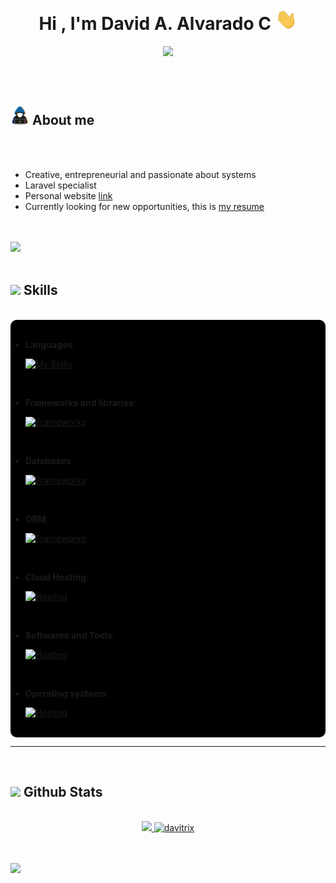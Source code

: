 <h1 align="center">
  <b>Hi , I'm David A. Alvarado C </b>
  <img src="./src/hvRJCLFzcasrR4ia7z.webp" width="35">
</h1>

<p align="center">
  <a href="https://github.com/DenverCoder1/readme-typing-svg">
    <img src="https://readme-typing-svg.herokuapp.com?font=Time+New+Roman&color=cyan&size=25&center=true&vCenter=true&width=600&height=100&lines=David+Alejandro+Alvarado+Cordova+&hearts;+;self+taught+full+stack+programmer;Computer+Science+Student;Active+Learner/Researcher;Love+to+learn+new+stuffs..<3;">
  </a>
</p>

<br><br>

## <picture><img src = "./src/about_me.gif" width = 30px></picture> **About me**

<br><br>

- Creative, entrepreneurial and passionate about systems
- Laravel specialist
- Personal website [link](https://www.davitrix.ml)
- Currently looking for new opportunities, this is [my resume](./doc/curriculum.pdf)

<br><br>
<img src="https://user-images.githubusercontent.com/73097560/115834477-dbab4500-a447-11eb-908a-139a6edaec5c.gif">
<br><br>

## <img src="https://media2.giphy.com/media/QssGEmpkyEOhBCb7e1/giphy.gif?cid=ecf05e47a0n3gi1bfqntqmob8g9aid1oyj2wr3ds3mg700bl&rid=giphy.gif" width ="25"><b> Skills</b>

<br>

<div style="background: #000000; border-radius: 10px">

<br>

- **Languages**:

  [![My Skills](https://skillicons.dev/icons?i=php,ts,dart)](https://skillicons.dev)

<br>

- **Frameworks and libraries**:

  [![Frameworks](https://skillicons.dev/icons?i=laravel,electron,nestjs,flutter)](https://skillicons.dev)

<br>

- **Databases**:

  [![Frameworks](https://skillicons.dev/icons?i=mysql,mongo)](https://skillicons.dev)

<br>

- **ORM**:

  [![Frameworks](https://skillicons.dev/icons?i=prisma)](https://skillicons.dev)

<br>

- **Cloud Hosting**:

  [![Hosting](https://skillicons.dev/icons?i=aws)](https://skillicons.dev)

<br>

- **Softwares and Tools**:

  [![Hosting](https://skillicons.dev/icons?i=github,vscode,docker,postman,powershell)](https://skillicons.dev)

<br>

- **Operating systems**:

  [![Hosting](https://skillicons.dev/icons?i=ubuntu,windows)](https://skillicons.dev)

<br>

</div>

---

<br>

## <img src="https://media.giphy.com/media/iY8CRBdQXODJSCERIr/giphy.gif" width="35"><b> Github Stats </b>

<br>

<div align="center">

<a href="https://github.com/davitrix/">
  <img src="https://github-readme-stats.vercel.app/api?username=davitrix&include_all_commits=true&count_private=true&show_icons=true&line_height=20&title_color=7A7ADB&icon_color=2234AE&text_color=D3D3D3&bg_color=0,000000,130F40" width="450"/>
  <img src="https://github-readme-stats.vercel.app/api/top-langs?username=davitrix&show_icons=true&locale=en&layout=compact&line_height=20&title_color=7A7ADB&icon_color=2234AE&text_color=D3D3D3&bg_color=0,000000,130F40" width="340"  alt="davitrix"/>
</a>

</div>

<br><br>
<img src="https://user-images.githubusercontent.com/73097560/115834477-dbab4500-a447-11eb-908a-139a6edaec5c.gif">
<br><br>
